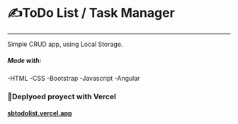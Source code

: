 # ✍ToDo List / Task Manager
***
Simple CRUD app, using Local Storage.

##### Made with:
-HTML
-CSS
-Bootstrap
-Javascript
-Angular

### 🚀Deplyoed proyect with Vercel
#### [sbtodolist.vercel.app](https://sbtodolist.vercel.app/)